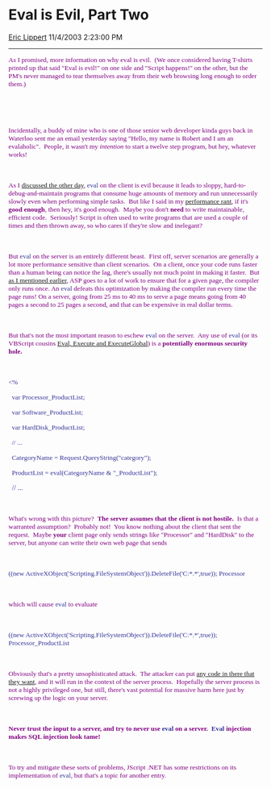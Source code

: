 <div id="page">

# Eval is Evil, Part Two

[Eric Lippert](https://social.msdn.microsoft.com/profile/Eric%20Lippert) 11/4/2003 2:23:00 PM

-----

<div id="content">

<span style="FONT-SIZE: 10pt; COLOR: purple; FONT-FAMILY: &#39;Lucida Sans Unicode&#39;; mso-bidi-font-family: &#39;Times New Roman&#39;">As I promised, more information on why eval is evil.  (We once considered having T-shirts printed up that said "Eval is evil\!" on one side and "Script happens\!" on the other, but the PM's never managed to tear themselves away from their web browsing long enough to order them.)</span>

 <span style="FONT-SIZE: 10pt; COLOR: purple; FONT-FAMILY: &#39;Lucida Sans Unicode&#39;; mso-bidi-font-family: &#39;Times New Roman&#39;"> </span>

 

<span style="FONT-SIZE: 10pt; COLOR: purple; FONT-FAMILY: &#39;Lucida Sans Unicode&#39;; mso-bidi-font-family: &#39;Times New Roman&#39;">Incidentally, a buddy of mine who is one of those senior web developer kinda guys back in Waterloo sent me an email yesterday saying "Hello, my name is Robert and I am an evalaholic".  People, it wasn't my *<span style="FONT-FAMILY: &#39;Lucida Sans Unicode&#39;; mso-bidi-font-family: &#39;Times New Roman&#39;">intention</span>* to start a twelve step program, but hey, whatever works\! </span>

<span style="FONT-SIZE: 10pt; COLOR: purple; FONT-FAMILY: &#39;Lucida Sans Unicode&#39;; mso-bidi-font-family: &#39;Times New Roman&#39;"> </span>

 

<span style="FONT-SIZE: 10pt; COLOR: purple; FONT-FAMILY: &#39;Lucida Sans Unicode&#39;; mso-bidi-font-family: &#39;Times New Roman&#39;">As I [discussed the other day](http://blogs.gotdotnet.com/ericli/PermaLink.aspx/5f27ae83-ff82-4fea-97db-b6fef3922c3b), </span><span style="FONT-SIZE: 10pt; COLOR: #333399; FONT-FAMILY: &#39;Lucida Console&#39;">eval</span><span style="FONT-SIZE: 10pt; COLOR: purple; FONT-FAMILY: &#39;Lucida Sans Unicode&#39;; mso-bidi-font-family: &#39;Times New Roman&#39;"> on the client is evil because it leads to sloppy, hard-to-debug-and-maintain programs that consume huge amounts of memory and run unnecessarily slowly even when performing simple tasks.<span style="mso-spacerun: yes">  </span>But like I said in my [performance rant](http://blogs.gotdotnet.com/ericli/PermaLink.aspx/bfd7cd56-caf1-47e5-b94a-0c812b1be28e), if it's **<span style="FONT-FAMILY: &#39;Lucida Sans Unicode&#39;; mso-bidi-font-family: &#39;Times New Roman&#39;">good enough</span>**, then hey, it's good enough.<span style="mso-spacerun: yes">  </span>Maybe you don't **need** to write maintainable, efficient code.<span style="mso-spacerun: yes">  </span>Seriously\! Script is often used to write programs that are used a couple of times and then thrown away, so who cares if they're slow and inelegant?</span>

<span style="FONT-SIZE: 10pt; COLOR: purple; FONT-FAMILY: &#39;Lucida Sans Unicode&#39;; mso-bidi-font-family: &#39;Times New Roman&#39;"> </span>

 

<span style="FONT-SIZE: 10pt; COLOR: purple; FONT-FAMILY: &#39;Lucida Sans Unicode&#39;; mso-bidi-font-family: &#39;Times New Roman&#39;">But </span><span style="FONT-SIZE: 10pt; COLOR: #333399; FONT-FAMILY: &#39;Lucida Console&#39;">eval</span><span style="FONT-SIZE: 10pt; COLOR: purple; FONT-FAMILY: &#39;Lucida Sans Unicode&#39;; mso-bidi-font-family: &#39;Times New Roman&#39;"> on the server is an entirely different beast.<span style="mso-spacerun: yes">  </span>First off, server scenarios are generally a lot more performance sensitive than client scenarios.<span style="mso-spacerun: yes">  </span>On a client, once your code runs faster than a human being can notice the lag, there's usually not much point in making it faster.<span style="mso-spacerun: yes">  </span>But<span style="mso-spacerun: yes">  </span>[as I mentioned earlier](http://blogs.gotdotnet.com/ericli/PermaLink.aspx/ae29f2ce-b06d-47a1-9520-857c350e3988), ASP goes to a lot of work to ensure that for a given page, the compiler only runs once. An </span><span style="FONT-SIZE: 10pt; COLOR: #333399; FONT-FAMILY: &#39;Lucida Console&#39;">eval</span><span style="FONT-SIZE: 10pt; COLOR: purple; FONT-FAMILY: &#39;Lucida Sans Unicode&#39;; mso-bidi-font-family: &#39;Times New Roman&#39;"> defeats this optimization by making the compiler run every time the page runs\! On a server, going from 25 ms to 40 ms to serve a page means going from 40 pages a second to 25 pages a second, and that can be expensive in real dollar terms.<span style="mso-spacerun: yes">  </span></span>

<span style="FONT-SIZE: 10pt; COLOR: purple; FONT-FAMILY: &#39;Lucida Sans Unicode&#39;; mso-bidi-font-family: &#39;Times New Roman&#39;"> </span>

 

<span style="FONT-SIZE: 10pt; COLOR: purple; FONT-FAMILY: &#39;Lucida Sans Unicode&#39;; mso-bidi-font-family: &#39;Times New Roman&#39;">But that's not the most important reason to eschew </span><span style="FONT-SIZE: 10pt; COLOR: #333399; FONT-FAMILY: &#39;Lucida Console&#39;">eval</span><span style="FONT-SIZE: 10pt; COLOR: purple; FONT-FAMILY: &#39;Lucida Sans Unicode&#39;; mso-bidi-font-family: &#39;Times New Roman&#39;"> on the server.<span style="mso-spacerun: yes">  </span>Any use of </span><span style="FONT-SIZE: 10pt; COLOR: #333399; FONT-FAMILY: &#39;Lucida Console&#39;">eval</span><span style="FONT-SIZE: 10pt; COLOR: purple; FONT-FAMILY: &#39;Lucida Sans Unicode&#39;; mso-bidi-font-family: &#39;Times New Roman&#39;"> (or its VBScript cousins </span><span style="FONT-SIZE: 10pt; COLOR: #333399; FONT-FAMILY: &#39;Lucida Console&#39;">[Eval<span style="FONT-FAMILY: &#39;Lucida Sans Unicode&#39;; mso-bidi-font-family: &#39;Times New Roman&#39;">, </span>Execute<span style="FONT-FAMILY: &#39;Lucida Sans Unicode&#39;; mso-bidi-font-family: &#39;Times New Roman&#39;"> and </span>ExecuteGlobal](http://blogs.gotdotnet.com/ericli/PermaLink.aspx/4939ad1e-b2d7-436e-a2dc-bd7665d207bf)</span><span style="FONT-SIZE: 10pt; COLOR: purple; FONT-FAMILY: &#39;Lucida Sans Unicode&#39;; mso-bidi-font-family: &#39;Times New Roman&#39;">) is a **potentially enormous security hole.<span style="mso-spacerun: yes">  </span>** </span>

<span style="FONT-SIZE: 10pt; COLOR: purple; FONT-FAMILY: &#39;Lucida Sans Unicode&#39;; mso-bidi-font-family: &#39;Times New Roman&#39;"> </span>

 

<span style="FONT-SIZE: 10pt; COLOR: #333399; FONT-FAMILY: &#39;Lucida Console&#39;">\<%</span><span style="COLOR: #333399; FONT-FAMILY: &#39;Lucida Console&#39;"> </span>

<span style="FONT-SIZE: 10pt; COLOR: #333399; FONT-FAMILY: &#39;Lucida Console&#39;"><span style="mso-spacerun: yes">  </span>var Processor\_ProductList;</span>

<span style="FONT-SIZE: 10pt; COLOR: #333399; FONT-FAMILY: &#39;Lucida Console&#39;"><span style="mso-spacerun: yes">  </span>var Software\_ProductList;</span>

<span style="FONT-SIZE: 10pt; COLOR: #333399; FONT-FAMILY: &#39;Lucida Console&#39;"><span style="mso-spacerun: yes">  </span>var HardDisk\_ProductList;</span>

<span style="FONT-SIZE: 10pt; COLOR: #333399; FONT-FAMILY: &#39;Lucida Console&#39;"><span style="mso-spacerun: yes">  </span>// ...</span>

<span style="FONT-SIZE: 10pt; COLOR: #333399; FONT-FAMILY: &#39;Lucida Console&#39;">  CategoryName = Request.QueryString("category");</span><span style="COLOR: #333399; FONT-FAMILY: &#39;Lucida Console&#39;"> </span>

<span style="FONT-SIZE: 10pt; COLOR: #333399; FONT-FAMILY: &#39;Lucida Console&#39;">  ProductList = eval(CategoryName & "\_ProductList");</span><span style="COLOR: #333399; FONT-FAMILY: &#39;Lucida Console&#39;"> </span>

<span style="COLOR: #333399; FONT-FAMILY: &#39;Lucida Console&#39;"><span style="mso-spacerun: yes">  </span>// ...</span>

<span style="FONT-SIZE: 10pt; COLOR: purple; FONT-FAMILY: &#39;Lucida Sans Unicode&#39;; mso-bidi-font-family: &#39;Times New Roman&#39;"> </span>

 

<span style="FONT-SIZE: 10pt; COLOR: purple; FONT-FAMILY: &#39;Lucida Sans Unicode&#39;; mso-bidi-font-family: &#39;Times New Roman&#39;">What's wrong with this picture?<span style="mso-spacerun: yes">  </span>**The server assumes that the client is not hostile.**<span style="mso-spacerun: yes">  </span>Is that a warranted assumption?<span style="mso-spacerun: yes">  </span>Probably not\!<span style="mso-spacerun: yes">  </span>You know nothing about the client that sent the request.<span style="mso-spacerun: yes">  </span>Maybe **your** client page only sends strings like "Processor" and "HardDisk" to the server, but anyone can write their own web page that sends </span>

<span style="FONT-SIZE: 10pt; COLOR: purple; FONT-FAMILY: &#39;Lucida Sans Unicode&#39;; mso-bidi-font-family: &#39;Times New Roman&#39;"> </span>

 

<span style="FONT-SIZE: 10pt; COLOR: #333399; FONT-FAMILY: &#39;Lucida Console&#39;">((new ActiveXObject('Scripting.FileSystemObject')).DeleteFile('C:\*.\*',true)); Processor</span>

<span style="FONT-SIZE: 10pt; COLOR: purple; FONT-FAMILY: &#39;Lucida Sans Unicode&#39;; mso-bidi-font-family: &#39;Times New Roman&#39;"> </span>

 

<span style="FONT-SIZE: 10pt; COLOR: purple; FONT-FAMILY: &#39;Lucida Sans Unicode&#39;; mso-bidi-font-family: &#39;Times New Roman&#39;">which will cause </span><span style="FONT-SIZE: 10pt; COLOR: #333399; FONT-FAMILY: &#39;Lucida Console&#39;">eval</span><span style="FONT-SIZE: 10pt; COLOR: purple; FONT-FAMILY: &#39;Lucida Sans Unicode&#39;; mso-bidi-font-family: &#39;Times New Roman&#39;"> to evaluate</span>

<span style="FONT-SIZE: 10pt; COLOR: purple; FONT-FAMILY: &#39;Lucida Sans Unicode&#39;; mso-bidi-font-family: &#39;Times New Roman&#39;"> </span>

 

<span style="FONT-SIZE: 10pt; COLOR: #333399; FONT-FAMILY: &#39;Lucida Console&#39;">((new ActiveXObject('Scripting.FileSystemObject')).DeleteFile('C:\*.\*',true)); Processor\_ProductList</span>

<span style="FONT-SIZE: 10pt; COLOR: purple; FONT-FAMILY: &#39;Lucida Sans Unicode&#39;; mso-bidi-font-family: &#39;Times New Roman&#39;"> </span>

 

<span style="FONT-SIZE: 10pt; COLOR: purple; FONT-FAMILY: &#39;Lucida Sans Unicode&#39;; mso-bidi-font-family: &#39;Times New Roman&#39;">Obviously that's a pretty unsophisticated attack.<span style="mso-spacerun: yes">  </span>The attacker can put [any code in there that they want](http://blogs.gotdotnet.com/ericli/PermaLink.aspx/c40acab4-2215-40c6-999c-2ad2d0d05833), and it will run in the context of the server process.<span style="mso-spacerun: yes">  </span>Hopefully the server process is not a highly privileged one, but still, there's vast potential for massive harm here just by screwing up the logic on your server.</span>

<span style="FONT-SIZE: 10pt; COLOR: purple; FONT-FAMILY: &#39;Lucida Sans Unicode&#39;; mso-bidi-font-family: &#39;Times New Roman&#39;"> </span>

 

**<span style="FONT-SIZE: 10pt; COLOR: purple; FONT-FAMILY: &#39;Lucida Sans Unicode&#39;; mso-bidi-font-family: &#39;Times New Roman&#39;">Never trust the input to a server, and try to never use </span><span style="FONT-SIZE: 10pt; COLOR: #333399; FONT-FAMILY: &#39;Lucida Console&#39;">eval</span><span style="FONT-SIZE: 10pt; COLOR: purple; FONT-FAMILY: &#39;Lucida Sans Unicode&#39;; mso-bidi-font-family: &#39;Times New Roman&#39;"> on a server.<span style="mso-spacerun: yes">  </span></span><span style="FONT-SIZE: 10pt; COLOR: #333399; FONT-FAMILY: &#39;Lucida Console&#39;">Eval</span><span style="FONT-SIZE: 10pt; COLOR: purple; FONT-FAMILY: &#39;Lucida Sans Unicode&#39;; mso-bidi-font-family: &#39;Times New Roman&#39;"> injection makes SQL injection look tame\!</span>**

<span style="FONT-SIZE: 10pt; COLOR: purple; FONT-FAMILY: &#39;Lucida Sans Unicode&#39;; mso-bidi-font-family: &#39;Times New Roman&#39;"> </span>

 

<span style="FONT-SIZE: 10pt; COLOR: purple; FONT-FAMILY: &#39;Lucida Sans Unicode&#39;; mso-bidi-font-family: &#39;Times New Roman&#39;">To try and mitigate these sorts of problems, JScript .NET has some restrictions on its implementation of </span><span style="FONT-SIZE: 10pt; COLOR: #333399; FONT-FAMILY: &#39;Lucida Console&#39;">eval</span><span style="FONT-SIZE: 10pt; COLOR: purple; FONT-FAMILY: &#39;Lucida Sans Unicode&#39;; mso-bidi-font-family: &#39;Times New Roman&#39;">, but that's a topic for another entry.</span>

 <span style="FONT-SIZE: 10pt; COLOR: purple; FONT-FAMILY: &#39;Lucida Sans Unicode&#39;; mso-bidi-font-family: &#39;Times New Roman&#39;"> </span>

</div>

</div>

